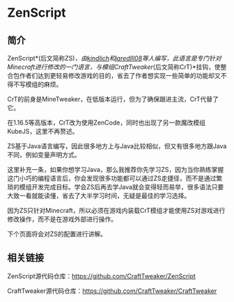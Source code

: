 # **ZenScript**

## **简介**

ZenScript*(后文简称ZS)*，由[kindlich](https://github.com/kindlich)和[jaredlll08](https://github.com/jaredlll08)等人编写，此语言是专门针对Minecraft进行修改的一门语言，与模组CraftTweaker*(后文简称CrT)*挂钩，使整合包作者们达到更轻易修改游戏的目的，省去了作者想实现一些简单的功能却又不得不写模组的麻烦。

CrT的前身是MineTweaker，在低版本运行，但为了确保跟进主流，CrT代替了它。

在1.16.5等高版本，CrT改为使用ZenCode，同时也出现了另一款魔改模组KubeJS，这里不再赘述。

ZS基于Java语言编写，因此很多地方上与Java比较相似，但又有很多地方跟Java不同，例如变量声明方式。

这里补充一条，如果你想学习Java，那么我推荐你先学习ZS，因为当你熟练掌握这门小巧的编程语言后，你会发现很多功能都可以通过ZS走捷径，而不是通过繁琐的模组开发完成目标。学会ZS后再去学Java就会变得轻而易举，很多语法只要大致一看就能读懂，省去了大半学习时间，无疑是最佳的学习选择。

因为ZS只针对Minecraft，所以必须在游戏内装载CrT模组才能使用ZS对游戏进行修改操作，而不是在游戏外部进行操作。

下个页面将会对ZS的配置进行讲解。

## 相关链接

ZenScript源代码仓库：https://github.com/CraftTweaker/ZenScript

CraftTweaker源代码仓库：https://github.com/CraftTweaker/CraftTweaker





